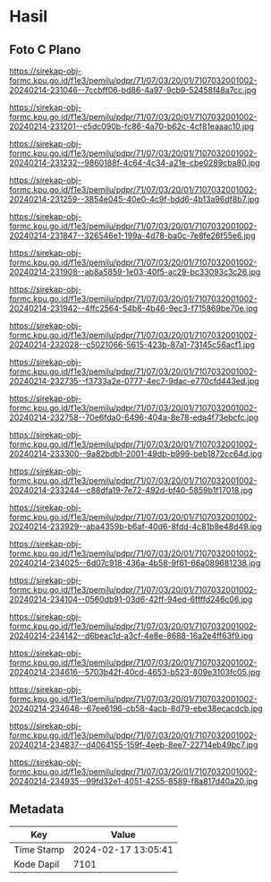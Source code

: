 # Hasil

## Foto C Plano

https://sirekap-obj-formc.kpu.go.id/f1e3/pemilu/pdpr/71/07/03/20/01/7107032001002-20240214-231046--7ccbff06-bd86-4a97-9cb9-52458f48a7cc.jpg

https://sirekap-obj-formc.kpu.go.id/f1e3/pemilu/pdpr/71/07/03/20/01/7107032001002-20240214-231201--c5dc090b-fc86-4a70-b62c-4cf81eaaac10.jpg

https://sirekap-obj-formc.kpu.go.id/f1e3/pemilu/pdpr/71/07/03/20/01/7107032001002-20240214-231232--9860188f-4c64-4c34-a21e-cbe0289cba80.jpg

https://sirekap-obj-formc.kpu.go.id/f1e3/pemilu/pdpr/71/07/03/20/01/7107032001002-20240214-231259--3854e045-40e0-4c9f-bdd6-4b13a96df8b7.jpg

https://sirekap-obj-formc.kpu.go.id/f1e3/pemilu/pdpr/71/07/03/20/01/7107032001002-20240214-231847--326546e1-199a-4d78-ba0c-7e8fe26f55e6.jpg

https://sirekap-obj-formc.kpu.go.id/f1e3/pemilu/pdpr/71/07/03/20/01/7107032001002-20240214-231908--ab8a5859-1e03-40f5-ac29-bc33093c3c26.jpg

https://sirekap-obj-formc.kpu.go.id/f1e3/pemilu/pdpr/71/07/03/20/01/7107032001002-20240214-231942--4ffc2564-54b8-4b46-9ec3-f715869be70e.jpg

https://sirekap-obj-formc.kpu.go.id/f1e3/pemilu/pdpr/71/07/03/20/01/7107032001002-20240214-232028--c5021066-5615-423b-87a1-73145c56acf1.jpg

https://sirekap-obj-formc.kpu.go.id/f1e3/pemilu/pdpr/71/07/03/20/01/7107032001002-20240214-232735--f3733a2e-0777-4ec7-9dac-e770cfd443ed.jpg

https://sirekap-obj-formc.kpu.go.id/f1e3/pemilu/pdpr/71/07/03/20/01/7107032001002-20240214-232758--70e6fda0-6496-404a-8e78-eda4f73ebcfc.jpg

https://sirekap-obj-formc.kpu.go.id/f1e3/pemilu/pdpr/71/07/03/20/01/7107032001002-20240214-233300--9a82bdb1-2001-49db-b999-beb1872cc64d.jpg

https://sirekap-obj-formc.kpu.go.id/f1e3/pemilu/pdpr/71/07/03/20/01/7107032001002-20240214-233244--c88dfa19-7e72-492d-bf40-5859b1f17018.jpg

https://sirekap-obj-formc.kpu.go.id/f1e3/pemilu/pdpr/71/07/03/20/01/7107032001002-20240214-233929--aba4359b-b6af-40d6-8fdd-4c81b8e48d49.jpg

https://sirekap-obj-formc.kpu.go.id/f1e3/pemilu/pdpr/71/07/03/20/01/7107032001002-20240214-234025--6d07c918-436a-4b58-9f61-66a089681238.jpg

https://sirekap-obj-formc.kpu.go.id/f1e3/pemilu/pdpr/71/07/03/20/01/7107032001002-20240214-234104--0560db91-03d6-42ff-94ed-6ffffd246c06.jpg

https://sirekap-obj-formc.kpu.go.id/f1e3/pemilu/pdpr/71/07/03/20/01/7107032001002-20240214-234142--d6beac1d-a3cf-4e8e-8688-16a2e4ff63f9.jpg

https://sirekap-obj-formc.kpu.go.id/f1e3/pemilu/pdpr/71/07/03/20/01/7107032001002-20240214-234616--5703b42f-40cd-4653-b523-809e3103fc05.jpg

https://sirekap-obj-formc.kpu.go.id/f1e3/pemilu/pdpr/71/07/03/20/01/7107032001002-20240214-234646--67ee6196-cb58-4acb-8d79-ebe38ecacdcb.jpg

https://sirekap-obj-formc.kpu.go.id/f1e3/pemilu/pdpr/71/07/03/20/01/7107032001002-20240214-234837--d4064155-159f-4eeb-8ee7-22714eb49bc7.jpg

https://sirekap-obj-formc.kpu.go.id/f1e3/pemilu/pdpr/71/07/03/20/01/7107032001002-20240214-234935--99fd32e1-4051-4255-8589-f8a817d40a20.jpg


## Metadata

| Key        | Value               |
| ---------- | ------------------- |
| Time Stamp | 2024-02-17 13:05:41 |
| Kode Dapil | 7101                |



